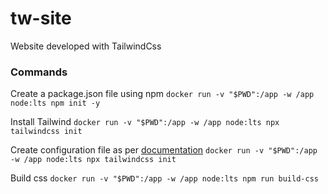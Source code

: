 # tw-site
Website developed with TailwindCss

### Commands

Create a package.json file using npm `docker run -v "$PWD":/app -w /app node:lts npm init -y`

Install Tailwind `docker run -v "$PWD":/app -w /app node:lts npx tailwindcss init`

Create configuration file as per [documentation](https://tailwindcss.com/docs/installation#create-your-configuration-file) `docker run -v "$PWD":/app -w /app node:lts npx tailwindcss init`

Build css `docker run -v "$PWD":/app -w /app node:lts npm run build-css`